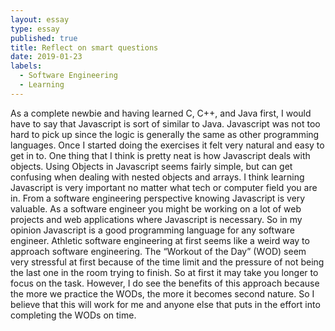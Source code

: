 ```yaml
---
layout: essay
type: essay
published: true
title: Reflect on smart questions
date: 2019-01-23
labels:
  - Software Engineering
  - Learning
---
```


  As a complete newbie and having learned C, C++, and Java first, I would have to say that Javascript is sort of similar to Java. Javascript was not too hard to pick up since the logic is generally the same as other programming languages. Once I started doing the exercises it felt very natural and easy to get in to. One thing that I think is pretty neat is how Javascript deals with objects. Using Objects in Javascript seems fairly simple, but can get confusing when dealing with nested objects and arrays.
  I think learning Javascript is very important no matter what tech or computer field you are in. From a software engineering perspective knowing Javascript is very valuable. As a software engineer you might be working on a lot of web projects and web applications where Javascript is necessary. So in my opinion Javascript is a good programming language for any software engineer.
  Athletic software engineering at first seems like a weird way to approach software engineering. The “Workout of the Day” (WOD) seem very stressful at first because of the time limit and the pressure of not being the last one in the room trying to finish. So at first it may take you longer to focus on the task. However, I do see the benefits of this approach because the more we practice the WODs, the more it becomes second nature. So I believe that this will work for me and anyone else that puts in the effort into completing the WODs on time.
